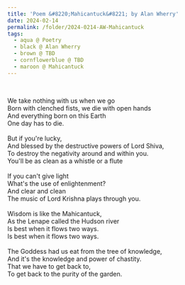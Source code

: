 ```yaml
---
title: 'Poem &#8220;Mahicantuck&#8221; by Alan Wherry'
date: 2024-02-14
permalink: /folder/2024-0214-AW-Mahicantuck
tags:
  - aqua @ Poetry
  - black @ Alan Wherry
  - brown @ TBD
  - cornflowerblue @ TBD
  - maroon @ Mahicantuck
---
```


<br>

<p>
We take nothing with us when we go<br>
Born with clenched fists, we die with open hands<br>
And everything born on this Earth<br>
One day has to die.<br>
<br>
But if you're lucky,<br>
And blessed by the destructive powers of Lord Shiva,<br>
To destroy the negativity around and within you.<br>
You'll be as clean as a whistle or a flute<br>
<br>
If you can't give light<br>
What's the use of enlightenment?<br>
And clear and clean<br>
The music of Lord Krishna plays through you.<br>
<br>
Wisdom is like the Mahicantuck,<br>
As the Lenape called the Hudson river<br>
Is best when it flows two ways.<br>
Is best when it flows two ways.<br>
<br>
The Goddess had us eat from the tree of knowledge,<br>
And it's the knowledge and power of chastity.<br>
That we have to get back to,<br>
To get back to the purity of the garden.<br>
</p>